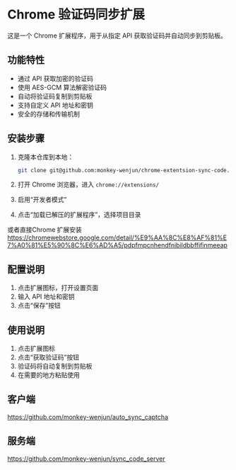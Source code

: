 # Chrome 验证码同步扩展

这是一个 Chrome 扩展程序，用于从指定 API 获取验证码并自动同步到剪贴板。

## 功能特性

- 通过 API 获取加密的验证码
- 使用 AES-GCM 算法解密验证码
- 自动将验证码复制到剪贴板
- 支持自定义 API 地址和密钥
- 安全的存储和传输机制

## 安装步骤

1. 克隆本仓库到本地：
   ```bash
   git clone git@github.com:monkey-wenjun/chrome-extentsion-sync-code.git
   ```

2. 打开 Chrome 浏览器，进入 `chrome://extensions/`

3. 启用“开发者模式”

4. 点击“加载已解压的扩展程序”，选择项目目录

或者直接Chrome 扩展安装 https://chromewebstore.google.com/detail/%E9%AA%8C%E8%AF%81%E7%A0%81%E5%90%8C%E6%AD%A5/pdpfmpcnhendfnibildbbffifinmeeap

## 配置说明

1. 点击扩展图标，打开设置页面
2. 输入 API 地址和密钥
3. 点击“保存”按钮

## 使用说明

1. 点击扩展图标
2. 点击“获取验证码”按钮
3. 验证码将自动复制到剪贴板
4. 在需要的地方粘贴使用

## 客户端 

https://github.com/monkey-wenjun/auto_sync_captcha


## 服务端

https://github.com/monkey-wenjun/sync_code_server
